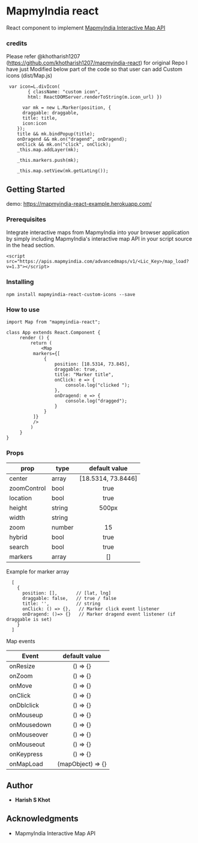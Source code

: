 # MapmyIndia react

React component to implement [MapmyIndia Interactive Map API](https://www.mapmyindia.com/api/advanced-maps/doc/interactive-map-api)

### credits

Please refer @khotharish1207 (https://github.com/khotharish1207/mapmyindia-react) for original Repo
I have just Modified below part of the code so that user can add Custom icons (dist/Map.js)

```
 var icon=L.divIcon(
        { className: "custom icon",
        html: ReactDOMServer.renderToString(m.icon_url) })

      var mk = new L.Marker(position, {
      draggable: draggable,
      title: title,
      icon:icon
    });
    title && mk.bindPopup(title);
    onDragend && mk.on("dragend", onDragend);
    onClick && mk.on("click", onClick);
    _this.map.addLayer(mk);

    _this.markers.push(mk);

    _this.map.setView(mk.getLatLng());

```

## Getting Started

demo: https://mapmyindia-react-example.herokuapp.com/

### Prerequisites

Integrate interactive maps from MapmyIndia into your browser application by simply including MapmyIndia's interactive map API in your script source in the head section.

```
<script src="https://apis.mapmyindia.com/advancedmaps/v1/<Lic_Key>/map_load?v=1.3"></script>
```

### Installing

```
npm install mapmyindia-react-custom-icons --save
```

### How to use

```
import Map from "mapmyindia-react";

class App extends React.Component {
	 render () {
		 return (
		 	 <Map
          markers={[
              {
                  position: [18.5314, 73.845],
                  draggable: true,
                  title: "Marker title",
                  onClick: e => {
                      console.log("clicked ");
                  },
                  onDragend: e => {
                      console.log("dragged");
                  }
              }
          ]}
          />
		 )
	 }
}

```

### Props

| prop        | type   |   default value    |
| ----------- | ------ | :----------------: |
| center      | array  | [18.5314, 73.8446] |
| zoomControl | bool   |        true        |
| location    | bool   |        true        |
| height      | string |       500px        |
| width       | string |                    |
| zoom        | number |         15         |
| hybrid      | bool   |        true        |
| search      | bool   |        true        |
| markers     | array  |         []         |

Example for marker array

```
  [
    {
      position: [],       // [lat, lng]
      draggable: false,   // true / false
      title: '',          // string
      onClick: () => {},   // Marker click event listener
      onDragend: ()=> {}   // Marker dragend event listener (if draggable is set)
    }
  ]

```

Map events

| Event       |   default value   |
| ----------- | :---------------: |
| onResize    |     () => {}      |
| onZoom      |     () => {}      |
| onMove      |     () => {}      |
| onClick     |     () => {}      |
| onDblclick  |     () => {}      |
| onMouseup   |     () => {}      |
| onMousedown |     () => {}      |
| onMouseover |     () => {}      |
| onMouseout  |     () => {}      |
| onKeypress  |     () => {}      |
| onMapLoad   | (mapObject) => {} |

## Author

- **Harish S Khot**

## Acknowledgments

- MapmyIndia Interactive Map API

